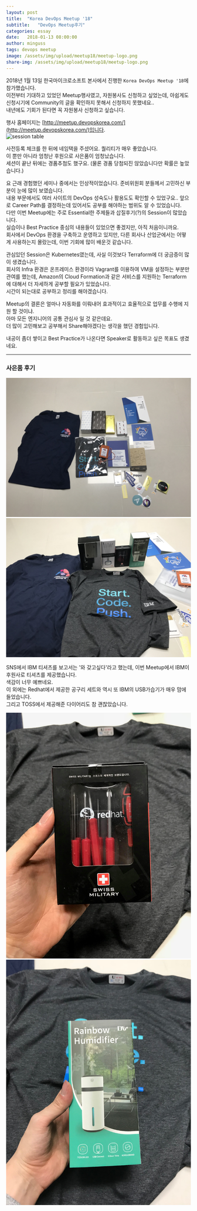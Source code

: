 ```yaml
---
layout: post
title:  "Korea DevOps Meetup '18"
subtitle:   "DevOps Meetup후기"
categories: essay
date:   2018-01-13 08:00:00
author: minguss
tags: devops meetup
image: /assets/img/upload/meetup18/meetup-logo.png
share-img: /assets/img/upload/meetup18/meetup-logo.png
---
```


2018년 1월 13일 한국마이크로소프트 본사에서 진행한 `Korea DevOps Meetup '18`에 참가했습니다.  
이전부터 기대하고 있었던 Meetup행사였고, 자원봉사도 신청하고 싶었는데, 아쉽게도 신청시기에 Community의 글을 확인하지 못해서 신청하지 못했네요..  
내년에도 기회가 된다면 꼭 자원봉사 신청하고 싶습니다.  

행사 홈페이지는 [http://meetup.devopskorea.com/](http://meetup.devopskorea.com/)입니다.  
![session table](http://meetup.devopskorea.com/schedule.png)  

사전등록 체크를 한 뒤에 네임택을 주셨어요. 퀄리티가 매우 좋았습니다.  
이 뿐만 아니라 엄청난 후원으로 사은품이 엄청났습니다.  
세션이 끝난 뒤에는 경품추첨도 했구요. (물론 경품 당첨되진 않았습니다만 확률은 높았습니다.)  

요 근래 경험했던 세미나 중에서는 인상적이었습니다. 준비위원회 분들께서 고민하신 부분이 눈에 많이 보였습니다.  
내용 부문에서도 여러 사이트의 DevOps 성숙도나 활용도도 확인할 수 있었구요..  앞으로 Career Path를 결정하는데 있어서도 공부를 해야하는 범위도 알 수 있었습니다.  
다만 이번 Meetup에는 주로 Essential한 주제들과 삽질후기(?)의 Session이 많았습니다.  
실습이나 Best Practice 중심의 내용들이 있었으면 좋겠지만, 아직 처음이니까요.  
회사에서 DevOps 환경을 구축하고 운영하고 있지만, 다른 회사나 산업군에서는 어떻게 사용하는지 몰랐는데, 이번 기회에 많이 배운것 같습니다.  

관심있던 Session은 Kubernetes였는데, 사실 이것보다 Terraform에 더 궁금증이 많이 생겼습니다.  
회사의 Infra 환경은 온프레미스 환경이라 Vagrant를 이용하여 VM을 설정하는 부분만 관여를 했는데, Amazon의 Cloud Formation과 같은 서비스를 지원하는 Terraform에 대해서 더 자세하게 공부할 필요가 있었습니다.  
시간이 되는대로 공부하고 정리를 해야겠습니다.  

Meetup의 결론은 얼마나 자동화를 이뤄내어 효과적이고 효율적으로 업무를 수행에 지원 할 것이냐.  
아마 모든 엔지니어의 공통 관심사 일 것 같은데요.  
더 많이 고민해보고 공부해서 Share해야겠다는 생각을 했던 경험입니다.  

내공이 좀더 쌓이고 Best Practice가 나온다면 Speaker로 활동하고 싶은 목표도 생겼네요.

---
### 사은품 후기
![p1](/assets/img/upload/meetup18/2.jpg)  
![p2](/assets/img/upload/meetup18/3.jpg)  

SNS에서 IBM 티셔츠를 보고서는 '와 갖고싶다'라고 했는데, 이번 Meetup에서 IBM이 후원사로 티셔츠를 제공했습니다.  
색감이 너무 예쁘네요.  
이 외에는 Redhat에서 제공한 공구리 세트와 역시 또 IBM의 USB가습기가 매우 맘에 들었습니다.  
그리고 TOSS에서 제공해준 다이어리도 참 괜찮았습니다.  

![IBM USB](/assets/img/upload/meetup18/4.jpg)  
![IBM USB2](/assets/img/upload/meetup18/5.jpg)  

